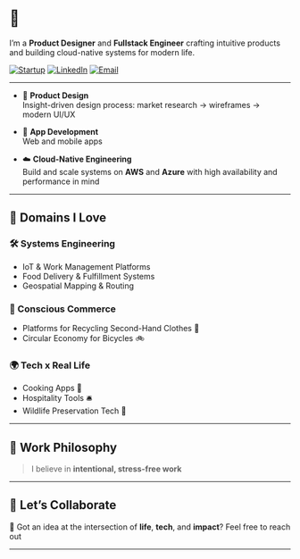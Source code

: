 <!-- Banner Image (Optional) -->
<!-- ![Banner](https://yourdomain.com/banner.png) -->

# 👋 

I’m a **Product Designer** and **Fullstack Engineer** crafting intuitive products and building cloud-native systems for modern life.

[![Startup](https://img.shields.io/badge/Portfolio-View-informational?style=flat&logo=google-chrome&color=4AB197)](https://nutrimap.netlify.app/)
[![LinkedIn](https://img.shields.io/badge/LinkedIn-Connect-blue?style=flat&logo=linkedin)]([https://linkedin.com/in/yourprofile](https://www.linkedin.com/in/imad-rajwani-423a12102/))
[![Email](https://img.shields.io/badge/Email-Say%20Hi!-red?style=flat&logo=gmail)](mailto:imadrajwani@gmail.com)

---

- 🎨 **Product Design**  
  Insight-driven design process: market research → wireframes → modern UI/UX

- 📱 **App Development**  
  Web and mobile apps

- ☁️ **Cloud-Native Engineering**  
  Build and scale systems on **AWS** and **Azure** with high availability and performance in mind

---

## 🔬 Domains I Love

### 🛠️ Systems Engineering  
- IoT & Work Management Platforms  
- Food Delivery & Fulfillment Systems  
- Geospatial Mapping & Routing

### 🛒 Conscious Commerce  
- Platforms for Recycling Second-Hand Clothes 👗  
- Circular Economy for Bicycles 🚲

### 🌍 Tech x Real Life  
- Cooking Apps 🍳  
- Hospitality Tools 🛎️  
- Wildlife Preservation Tech 🐘

---

## 🌱 Work Philosophy

> I believe in **intentional, stress-free work**

---

## 🧩 Let’s Collaborate

💬 Got an idea at the intersection of **life**, **tech**, and **impact**? 
Feel free to reach out

---

<!-- Optional: Add fun image or gif -->
<!-- <img src="https://yourdomain.com/fun-illustration.gif" width="100%" alt="Work with purpose"> -->

